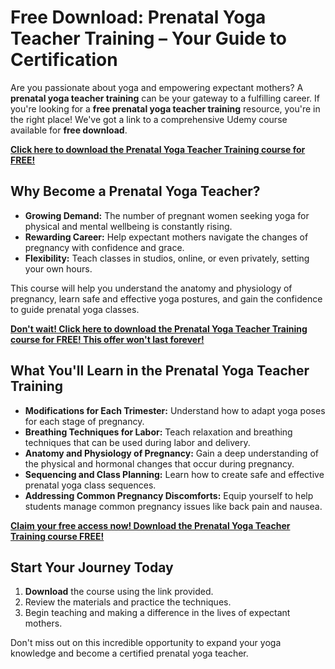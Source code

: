 # Free Download: Prenatal Yoga Teacher Training – Your Guide to Certification

Are you passionate about yoga and empowering expectant mothers? A **prenatal yoga teacher training** can be your gateway to a fulfilling career. If you're looking for a **free prenatal yoga teacher training** resource, you're in the right place! We've got a link to a comprehensive Udemy course available for **free download**.

[**Click here to download the Prenatal Yoga Teacher Training course for FREE!**](https://udemywork.com/prenatal-yoga-teacher-training)

## Why Become a Prenatal Yoga Teacher?

*   **Growing Demand:** The number of pregnant women seeking yoga for physical and mental wellbeing is constantly rising.
*   **Rewarding Career:** Help expectant mothers navigate the changes of pregnancy with confidence and grace.
*   **Flexibility:** Teach classes in studios, online, or even privately, setting your own hours.

This course will help you understand the anatomy and physiology of pregnancy, learn safe and effective yoga postures, and gain the confidence to guide prenatal yoga classes.

[**Don't wait! Click here to download the Prenatal Yoga Teacher Training course for FREE! This offer won't last forever!**](https://udemywork.com/prenatal-yoga-teacher-training)

## What You'll Learn in the Prenatal Yoga Teacher Training

*   **Modifications for Each Trimester:** Understand how to adapt yoga poses for each stage of pregnancy.
*   **Breathing Techniques for Labor:** Teach relaxation and breathing techniques that can be used during labor and delivery.
*   **Anatomy and Physiology of Pregnancy:** Gain a deep understanding of the physical and hormonal changes that occur during pregnancy.
*   **Sequencing and Class Planning:** Learn how to create safe and effective prenatal yoga class sequences.
*   **Addressing Common Pregnancy Discomforts:** Equip yourself to help students manage common pregnancy issues like back pain and nausea.

[**Claim your free access now! Download the Prenatal Yoga Teacher Training course FREE!**](https://udemywork.com/prenatal-yoga-teacher-training)

## Start Your Journey Today

1.  **Download** the course using the link provided.
2.  Review the materials and practice the techniques.
3.  Begin teaching and making a difference in the lives of expectant mothers.

Don't miss out on this incredible opportunity to expand your yoga knowledge and become a certified prenatal yoga teacher.
